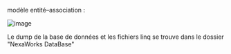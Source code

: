 modèle entité–association : 

![image](https://github.com/user-attachments/assets/e1397f46-cffa-41e3-a4e3-2ac9c1665a31)

Le dump de la base de données et les fichiers linq se trouve dans le dossier "NexaWorks DataBase"
